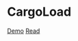 # CargoLoad
[Demo](https://github.com/Eslsamu/CargoLoad/blob/master/Cargoload-Demo.pdf)
[Read](https://github.com/Eslsamu/CargoLoad/blob/master/CARGO%20LOAD%20report.docx.pdf)
